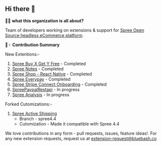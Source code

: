 ## Hi there 👋

🙋‍♀️ **what this organization is all about?**

Team of developers working on extensions & support for [Spree Open Source headless eCommerce platform](https://github.com/spree/spree).

🌈♀️ **Contribution Summary**

New Extentions:-

1. [Spree Buy X Get Y Free](https://github.com/spree-edge/spree_buy_x_get_y) - Completed
2. [Spree Notes](https://github.com/spree-edge/spree_notes) - Completed
3. [Spree Shop - React Native](https://github.com/spree-edge/spree-react-native) - Completed
4. [Spree Everypay](https://github.com/spree-edge/spree_everypay)  - Completed
5. [Spree Stripe Connect Onboarding](https://github.com/spree-edge/spree_stripe_connect_onboarding) - Completed
6. [SpreePaypalRestapi](https://github.com/spree-edge/spree_paypal_restapi)  - In progress
7. [Spree Analysis](https://github.com/spree-edge/spree_analysis) - In progress

Forked Cutomizations:-

1. [Spree Active Shipping ](https://github.com/spree-edge/spree_active_shipping)
   - Branch - spree4.4
   - Cutomization - Made it compatible with Spree 4.4




We love contributions in any form - pull requests, issues, feature ideas!. For any new extension requests, request us at extension-request@bluebash.co 
